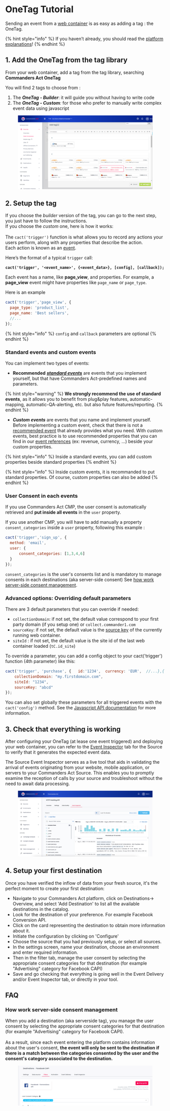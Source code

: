 # OneTag Tutorial

Sending an event from a [web container](../../features/sources/sources-catalog/web/containers/) is as easy as adding a tag : the OneTag.

{% hint style="info" %}
If you haven’t already, you should read the [platform explanations](../concepts/)!
{% endhint %}

## 1. Add the OneTag from the tag library

From your web container, add a tag from the tag library, searching **Commanders Act OneTag**

You will find 2 tags to choose from :&#x20;

1. The _**OneTag - Builder**_: it will guide you without having to write code
2. The _**OneTag - Custom**:_ for those who prefer to manually write complex event data using javascript

<figure><img src="../../.gitbook/assets/image (1) (1).png" alt=""><figcaption></figcaption></figure>

## 2. Setup the tag

If you choose the _builder_ version of the tag, you can go to the next step, you just have to follow the instructions.\
If you choose the _custom_ one, here is how it works:\
\
The `cact('trigger')` function is what allows you to record any actions your users perform, along with any properties that describe the action.\
Each action is known as an [event](../concepts/#event).

Here’s the format of a typical `trigger` call:

<pre class="language-javascript"><code class="lang-javascript"><strong>cact('trigger', '&#x3C;event_name>', {&#x3C;event_data>}, [config], [callback]);
</strong></code></pre>

Each event has a name, like **page\_view**, and properties. For example, a **page\_view** event might have properties like `page_name` or `page_type`.

Here is an example&#x20;

```javascript
cact('trigger','page_view', {
  page_type: 'product_list',
  page_name: 'Best sellers', 
  //...
});
```

{% hint style="info" %}
`config` and `callback` parameters are optional
{% endhint %}

### Standard events and custom events

You can implement two types of events:

* **Recommended** [_**standard events**_](../../developers/tracking/events-reference/) are events that you implement yourself, but that have Commanders Act-predefined names and parameters.

{% hint style="warning" %}
**We strongly recommend the use of standard events**, as it allows you to benefit from plug\&play features, automatic-mapping, automatic-QA-alerting, etc. but also future features/reporting.
{% endhint %}

* _**Custom events**_ are events that you name and implement yourself. Before implementing a custom event, check that there is not a [recommended event](../../developers/tracking/events-reference/) that already provides what you need. With custom events, best practice is to use recommended properties that you can find in our [event references](../../developers/tracking/events-reference/) (ex: revenue, currency, ...) beside your custom properties.

{% hint style="info" %}
Inside a standard events, you can add custom properties beside standard properties
{% endhint %}

{% hint style="info" %}
Inside custom events, it is recommanded to put standard properties. Of course, custom properties can also be added
{% endhint %}

### User Consent in each events

If you use Commanders Act CMP, the user consent is automatically retrieved and **put inside all events** in the `user` property.

If you use another CMP, you will have to add manually a property `consent_categories` inside a `user` property, following this example :&#x20;

```javascript
cact('trigger','sign_up', {
  method: 'email', 
  user: {
      consent_categories: [1,3,4,6]
  }
});
```

`consent_categories` is the user's consents list and is mandatory to manage consents in each destinations (aka server-side consent) See [how work server-side consent management](onetag-tutorial.md#how-work-server-side-consent-management).

### Advanced options: Overriding default parameters

There are 3 default parameters that you can override if needed:

* `collectionDomain`: if not set, the default value correspond to your first party domain (if you setup one) or `collect.commander1.com`
* `sourceKey`: if not set, the default value is the [source key](../../features/sources/#source-key) of the currently running web container.
* `siteId` : if not set, the default value is the site id of the last web container loaded (`tC.id_site`)

To override a parameter, you can add a config object to your cact('trigger') function (4th parameter) like this:

```javascript
cact('trigger', 'purchase', {   id:'1234',  currency: 'EUR',  //...},{
    collectionDomain: "my.firstdomain.com",
    siteId: "1234",
    sourceKey: "abcd"
});
```

You can also set globally these parameters for all triggered events with the `cact('config')` method. See the [Javascript API documentation](../../features/sources/sources-catalog/web/js-sdk/) for more information.

## 3. Check that everything is working

After configuring your OneTag (at lease one event triggered) and deploying your web container, you can refer to the [Event Inspector](../../features/sources/live-event-inspector.md) tab for the Source to verify that it generates the expected event data.

The Source Event Inspector serves as a live tool that aids in validating the arrival of events originating from your website, mobile application, or servers to your Commanders Act Source. This enables you to promptly examine the reception of calls by your source and troubleshoot without the need to await data processing.

<figure><img src="../../.gitbook/assets/image (1) (1) (1).png" alt="" width="563"><figcaption></figcaption></figure>

## 4. Setup your first destination

Once you have verified the inflow of data from your fresh source, it's the perfect moment to create your first destination:

* Navigate to your Commanders Act platform, click on Destinations-> Overview, and select 'Add Destination' to list all the available destinations in the catalog.
* Look for the destination of your preference. For example Facebook Conversion API.
* Click on the card representing the destination to obtain more information about it.
* Initiate the configuration by clicking on 'Configure'
* Choose the source that you had previously setup, or select all sources.
* In the settings screen, name your destination, choose an environment and enter required information.
* Then in the filter tab, manage the user consent by selecting the appropriate consent categories for that destination (for example "Advertising" category for Facebook CAPI)
* Save and go checking that everything is going well in the Event Delivery and/or Event Inspector tab, or directly in your tool.

## FAQ

### How work server-side consent management

When you add a destination (aka serverside tag), you manage the user consent by selecting the appropriate consent categories for that destination (for example "Advertising" category for Facebook CAPI). \
\
As a result, since each event entering the platform contains information about the user's consent, **the event will only be sent to the destination if there is a match between the categories consented by the user and the consent's category associated to the destination.**

<figure><img src="../../.gitbook/assets/image.png" alt=""><figcaption></figcaption></figure>

